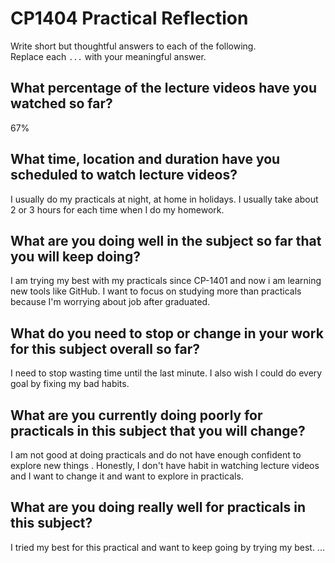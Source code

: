 # CP1404 Practical Reflection

Write short but thoughtful answers to each of the following.  
Replace each `...` with your meaningful answer.

## What percentage of the lecture videos have you watched so far?

67%

## What time, location and duration have you scheduled to watch lecture videos?

I usually do my practicals at night, at home in holidays. I usually take about 2 or 3 hours for each time when I do my homework.

## What are you doing well in the subject so far that you will keep doing?

I am trying my best with my practicals since CP-1401 and now i am learning new tools like GitHub. 
I want to focus on studying more than practicals because I'm worrying about job after graduated.

## What do you need to stop or change in your work for this subject overall so far?

I need to stop wasting time until the last minute. I also wish I could do every goal by fixing my bad habits.

## What are you currently doing poorly for practicals in this subject that you will change?

I am not good at doing practicals and do not have enough confident to explore new things . 
Honestly, I don't have habit in watching lecture videos and I want to change it and want to explore in practicals.

## What are you doing really well for practicals in this subject?

I tried my best for this practical and want to keep going by trying my best.
...